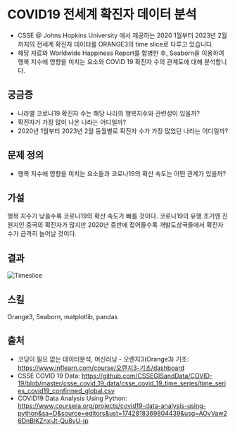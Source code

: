 # COVID19 전세계 확진자 데이터 분석
* CSSE @ Johns Hopkins University 에서 제공하는 2020 1월부터 2023년 2월까지의 전세계 확진자 데이터를 ORANGE3의 time slice로 다루고 있습니다.
* 해당 자료와 Worldwide Happiness Report를 합병한 후, Seaborn을 이용하여 행복 지수에 영향을 미치는 요소와 COVID 19 확진자 수의 관계도에 대해 분석합니다. 

## 궁금증
* 나라별 코로나19 확진자 수는 해당 나라의 행복지수와 관련성이 있을까?
* 확진자가 가장 많이 나온 나라는 어디일까?
* 2020년 1월부터 2023년 2월 동월별로 확진자 수가 가장 많았던 나라는 어디일까?

## 문제 정의
* 행복 지수에 영향을 미치는 요소들과 코로나19의 확산 속도는 어떤 관계가 있을까?

## 가설
행복 지수가 낮을수록 코로나19의 확산 속도가 빠를 것이다.
코로나19의 유행 초기엔 진원지인 중국의 확진자가 많지만 2020년 중반에 접어들수록 개발도상국들에서 확진자 수가 급격히 늘어날 것이다.

## 결과
![Timeslice](https://github.com/user-attachments/assets/b85fd0b0-6aaf-41d2-8e63-655a6669d3fb)

## 스킬
Orange3, Seaborn, matplotlib, pandas
## 출처
* 코딩이 필요 없는 데이터분석, 머신러닝 - 오렌지3(Orange3) 기초: https://www.inflearn.com/course/오렌지3-기초/dashboard
* CSSE COVID 19 Data: https://github.com/CSSEGISandData/COVID-19/blob/master/csse_covid_19_data/csse_covid_19_time_series/time_series_covid19_confirmed_global.csv
* COVID19 Data Analysis Using Python: https://www.coursera.org/projects/covid19-data-analysis-using-python&sa=D&source=editors&ust=1742818369804439&usg=AOvVaw26DnBlKZnxjJt-Qu8vU-jp

